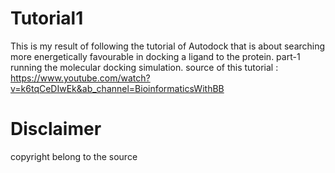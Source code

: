# Tutorial1
This is my result of following the tutorial of Autodock that is about searching more energetically favourable in docking a ligand to the protein.
part-1 running the molecular docking simulation.
source of this tutorial : https://www.youtube.com/watch?v=k6tqCeDIwEk&ab_channel=BioinformaticsWithBB
# Disclaimer
copyright belong to the source
